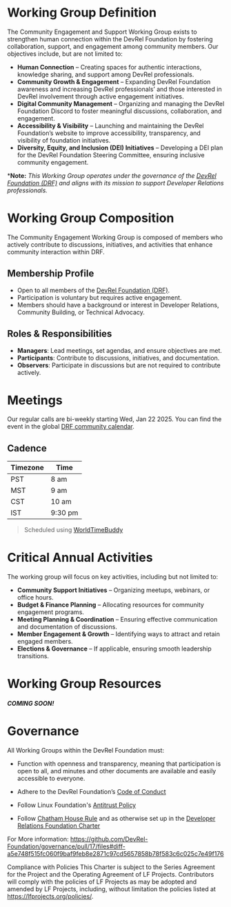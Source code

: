 # Working Group Definition

The Community Engagement and Support Working Group exists to strengthen human connection within the DevRel Foundation by fostering collaboration, support, and engagement among community members. Our objectives include, but are not limited to:
* **Human Connection** – Creating spaces for authentic interactions, knowledge sharing, and support among DevRel professionals.
* **Community Growth & Engagement** – Expanding DevRel Foundation awareness and increasing DevRel professionals’ and those interested in DevRel involvement through active engagement initiatives.
* **Digital Community Management** – Organizing and managing the DevRel Foundation Discord to foster meaningful discussions, collaboration, and engagement.
* **Accessibility & Visibility** – Launching and maintaining the DevRel Foundation’s website to improve accessibility, transparency, and visibility of foundation initiatives.
* **Diversity, Equity, and Inclusion (DEI) Initiatives** – Developing a DEI plan for the DevRel Foundation Steering Committee, ensuring inclusive community engagement.

***Note:** _This Working Group operates under the governance of the [DevRel Foundation (DRF)](https://github.com/DevRel-Foundation) and aligns with its mission to support Developer Relations professionals._


# Working Group Composition

The Community Engagement Working Group is composed of members who actively contribute to discussions, initiatives, and activities that enhance community interaction within DRF.

## Membership Profile
* Open to all members of the [DevRel Foundation (DRF)](https://github.com/DevRel-Foundation).
* Participation is voluntary but requires active engagement.
* Members should have a background or interest in Developer Relations, Community Building, or Technical Advocacy.

## Roles & Responsibilities
* **Managers**: Lead meetings, set agendas, and ensure objectives are met.
* **Participants**: Contribute to discussions, initiatives, and documentation.
* **Observers**: Participate in discussions but are not required to contribute actively.


# Meetings

Our regular calls are bi-weekly starting Wed, Jan 22 2025. You can find the event in the global [DRF community calendar](https://lists.dev-rel.org/g/community/calendar).

## Cadence
| Timezone | Time |
| -------- | ---- |
| PST | 8 am |
| MST | 9 am |
| CST | 10 am |
| IST | 9:30 pm |

> Scheduled using [WorldTimeBuddy](https://www.worldtimebuddy.com)

# Critical Annual Activities 

The working group will focus on key activities, including but not limited to:
* **Community Support Initiatives** – Organizing meetups, webinars, or office hours.
* **Budget & Finance Planning** – Allocating resources for community engagement programs.
* **Meeting Planning & Coordination** – Ensuring effective communication and documentation of discussions.
* **Member Engagement & Growth** – Identifying ways to attract and retain engaged members.
* **Elections & Governance** – If applicable, ensuring smooth leadership transitions.


# Working Group Resources

#### _COMING SOON!_


# Governance

All Working Groups within the DevRel Foundation must:

- Function with openness and transparency, meaning that participation is open to all, and minutes and other documents are available and easily accessible to everyone.

- Adhere to the DevRel Foundation’s [Code of Conduct](https://github.com/DevRel-Foundation/governance/blob/main/code_of_conduct.md)

- Follow Linux Foundation's [Antitrust Policy](https://www.linuxfoundation.org/legal/antitrust-policy)

- Follow [Chatham House Rule](https://www.chathamhouse.org/about-us/chatham-house-rule) and as otherwise set up in the [Developer Relations Foundation Charter](https://github.com/DevRel-Foundation/governance/blob/main/Technical_Charter_v1.0.adoc)

For More information: <https://github.com/DevRel-Foundation/governance/pull/17/files#diff-a5e748f515fc060f9baf9feb8e2871c97cd5657858b78f583c6c025c7e49f176>

Compliance with Policies This Charter is subject to the Series Agreement for the Project and the Operating Agreement of LF Projects. Contributors will comply with the policies of LF Projects as may be adopted and amended by LF Projects, including, without limitation the policies listed at <https://lfprojects.org/policies/>.
